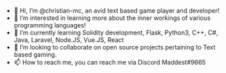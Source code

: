 - 👋 Hi, I’m @christian-mc, an avid text based game player and developer!
- 👀 I’m interested in learning more about the inner workings of various programming languages!
- 🌱 I’m currently learning Solidity development, Flask, Python3, C++, C#, Java, Laravel, Node.JS, Vue.JS, React
- 💞️ I’m looking to collaborate on open source projects pertaining to Text based gaming.
- 📫 How to reach me, you can reach me via Discord Maddest#9665
